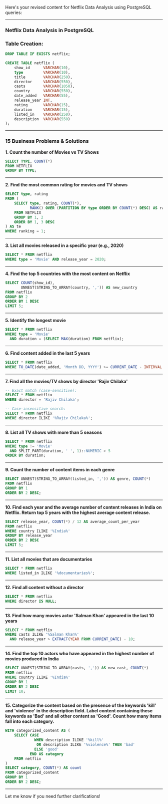 Here's your revised content for Netflix Data Analysis using PostgreSQL queries:

---

### Netflix Data Analysis in PostgreSQL

### Table Creation:

```sql
DROP TABLE IF EXISTS netflix;

CREATE TABLE netflix (
    show_id      VARCHAR(10),
    type         VARCHAR(10),
    title        VARCHAR(250),
    director     VARCHAR(550),
    casts        VARCHAR(1050),
    country      VARCHAR(550),
    date_added   VARCHAR(55),
    release_year INT,
    rating       VARCHAR(15),
    duration     VARCHAR(15),
    listed_in    VARCHAR(250),
    description  VARCHAR(550)
);
```

---

### 15 Business Problems & Solutions

**1. Count the number of Movies vs TV Shows**

```sql
SELECT TYPE, COUNT(*) 
FROM NETFLIX 
GROUP BY TYPE;
```

---

**2. Find the most common rating for movies and TV shows**

```sql
SELECT type, rating
FROM (
    SELECT type, rating, COUNT(*),
           RANK() OVER (PARTITION BY type ORDER BY COUNT(*) DESC) AS ranking 
    FROM NETFLIX 
    GROUP BY 1, 2 	
    ORDER BY 1, 3 DESC
) AS te 
WHERE ranking = 1;
```

---

**3. List all movies released in a specific year (e.g., 2020)**

```sql
SELECT * FROM netflix 
WHERE type = 'Movie' AND release_year = 2020;
```

---

**4. Find the top 5 countries with the most content on Netflix**

```sql
SELECT COUNT(show_id), 
       UNNEST(STRING_TO_ARRAY(country, ',')) AS new_country 
FROM netflix
GROUP BY 2 
ORDER BY 1 DESC 
LIMIT 5;
```

---

**5. Identify the longest movie**

```sql
SELECT * FROM netflix 
WHERE type = 'Movie' 
  AND duration = (SELECT MAX(duration) FROM netflix);
```

---

**6. Find content added in the last 5 years**

```sql
SELECT * FROM netflix 
WHERE TO_DATE(date_added, 'Month DD, YYYY') >= CURRENT_DATE - INTERVAL '5 YEARS';
```

---

**7. Find all the movies/TV shows by director 'Rajiv Chilaka'**

```sql
-- Exact match (case-sensitive):
SELECT * FROM netflix 
WHERE director = 'Rajiv Chilaka';

-- Case-insensitive search:
SELECT * FROM netflix 
WHERE director ILIKE '%Rajiv Chilaka%';
```

---

**8. List all TV shows with more than 5 seasons**

```sql
SELECT * FROM netflix 
WHERE type != 'Movie' 
  AND SPLIT_PART(duration, ' ', 1)::NUMERIC > 5 
ORDER BY duration;
```

---

**9. Count the number of content items in each genre**

```sql
SELECT UNNEST(STRING_TO_ARRAY(listed_in, ',')) AS genre, COUNT(*)
FROM netflix
GROUP BY 1
ORDER BY 2 DESC;
```

---

**10. Find each year and the average number of content releases in India on Netflix. Return top 5 years with the highest average content release.**

```sql
SELECT release_year, COUNT(*) / 12 AS average_count_per_year
FROM netflix 
WHERE country ILIKE '%India%'
GROUP BY release_year 
ORDER BY 2 DESC 
LIMIT 5;
```

---

**11. List all movies that are documentaries**

```sql
SELECT * FROM netflix 
WHERE listed_in ILIKE '%documentaries%';
```

---

**12. Find all content without a director**

```sql
SELECT * FROM netflix 
WHERE director IS NULL;
```

---

**13. Find how many movies actor 'Salman Khan' appeared in the last 10 years**

```sql
SELECT * FROM netflix 
WHERE casts ILIKE '%Salman Khan%' 
  AND release_year > EXTRACT(YEAR FROM CURRENT_DATE) - 10;
```

---

**14. Find the top 10 actors who have appeared in the highest number of movies produced in India**

```sql
SELECT UNNEST(STRING_TO_ARRAY(casts, ',')) AS new_cast, COUNT(*)
FROM netflix 
WHERE country ILIKE '%India%'
GROUP BY 1
ORDER BY 2 DESC
LIMIT 10;
```

---

**15. Categorize the content based on the presence of the keywords 'kill' and 'violence' in the description field. Label content containing these keywords as 'Bad' and all other content as 'Good'. Count how many items fall into each category.**

```sql
WITH categorized_content AS (
    SELECT CASE 
             WHEN description ILIKE '%kill%' 
              OR description ILIKE '%violence%' THEN 'bad'
             ELSE 'good' 
           END AS category 
    FROM netflix
)
SELECT category, COUNT(*) AS count 
FROM categorized_content
GROUP BY 1 
ORDER BY 2 DESC;
```

---

Let me know if you need further clarifications!
